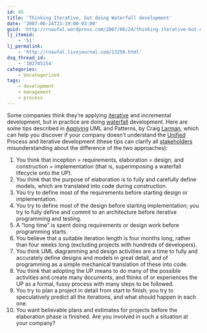 ```yaml
---
id: 45
title: 'Thinking Iterative, but doing Waterfall development'
date: '2007-06-24T23:19:00-03:00'
guid: 'http://rnaufal.wordpress.com/2007/06/24/thinking-iterative-but-doing-waterfall-development/'
lj_itemid:
    - '51'
lj_permalink:
    - 'http://rnaufal.livejournal.com/13256.html'
dsq_thread_id:
    - '102705154'
categories:
    - Uncategorized
tags:
    - development
    - management
    - process
---
```


Some companies think they’re applying [iterative](http://en.wikipedia.org/wiki/Iterative_and_incremental_development) and incremental development, but in practice are doing [waterfall](http://en.wikipedia.org/wiki/Waterfall_model) development. Here are some tips described in [Applying](http://www.amazon.com/Applying-UML-Patterns-Craig-Larman/dp/0137488807) UML and Patterns, by Craig [Larman](http://www.craiglarman.com/), which can help you discover if your company doesn’t understand the [Unified](http://en.wikipedia.org/wiki/Unified_Process) Process and iterative development (these tips can clarify all [stakeholders](http://en.wikipedia.org/wiki/Stakeholder_%28corporate%29) misunderstanding about the difference of the two approaches):

1. You think that inception = requirements, elaboration = design, and construction = implementation (that is, superimposing a waterfall lifecycle onto the UP).
2. You think that the purpose of elaboration is to fully and carefully define models, which are translated into code during construction.
3. You try to define most of the requirements before starting design or implementation.
4. You try to define most of the design before starting implementation; you try to fully define and commit to an architecture before iterative programming and testing.
5. A “long time” is spent doing requirements or design work before programming starts.
6. You believe that a suitable iteration length is four months long, rather than four weeks long (excluding projects with hundreds of developers).
7. You think UML diagramming and design activities are a time to fully and accurately define designs and models in great detail, and of programming as a simple mechanical translation of these into code.
8. You think that adopting the UP means to do many of the possible activities and create many documents, and thinks of or experiences the UP as a formal, fussy process with many steps to be followed.
9. You try to plan a project in detail from start to finish; you try to speculatively predict all the iterations, and what should happen in each one.
10. You want believable plans and estimates for projects before the elaboration phase is finished.
Are you involved in such a situation at your company?